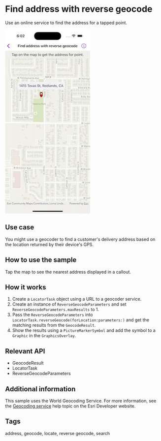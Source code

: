 # Find address with reverse geocode

Use an online service to find the address for a tapped point.

![Image of find address with reverse geocode](find-address-with-reverse-geocode.png)

## Use case

You might use a geocoder to find a customer's delivery address based on the location returned by their device's GPS.

## How to use the sample

Tap the map to see the nearest address displayed in a callout.

## How it works

1. Create a `LocatorTask` object using a URL to a geocoder service.
2. Create an instance of `ReverseGeocodeParameters` and set `ReverseGeocodeParameters.maxResults` to 1.
3. Pass the `ReverseGeocodeParameters` into `LocatorTask.reverseGeocode(forLocation:parameters:)` and get the matching results from the `GeocodeResult`.
4. Show the results using a `PictureMarkerSymbol` and add the symbol to a `Graphic` in the `GraphicsOverlay`.

## Relevant API

* GeocodeResult
* LocatorTask
* ReverseGeocodeParameters

## Additional information

This sample uses the World Geocoding Service. For more information, see the [Geocoding service](https://developers.arcgis.com/rest/geocode/api-reference/overview-world-geocoding-service.htm) help topic on the Esri Developer website.

## Tags

address, geocode, locate, reverse geocode, search

